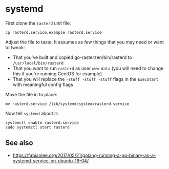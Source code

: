 # systemd

First clone the `rasterd` unit file:

```
cp rasterd.service.example rasterd.service
```

Adjust the file to taste. It assumes as few things that you may need or want to tweak:

* That you've built and copied go-rasterzen/bin/rasterd to `/usr/local/bin/rasterd`
* That you want to run `rasterd` as user `www-data` (you will need to change this if you're running CentOS for example)
* That you will replace the `-stuff -stuff -stuff` flags in the `ExecStart` with meaningful config flags

Move the file in to place:

```
mv rasterd.service /lib/systemd/system/rasterd.service
```

Now tell `systemd` about it:

```
systemctl enable rasterd.service
sudo systemctl start rasterd
```

## See also

* https://fabianlee.org/2017/05/21/golang-running-a-go-binary-as-a-systemd-service-on-ubuntu-16-04/
